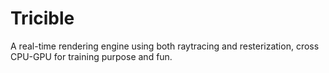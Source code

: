 # Tricible

A real-time rendering engine using both raytracing and resterization, cross CPU-GPU for training purpose and fun.
